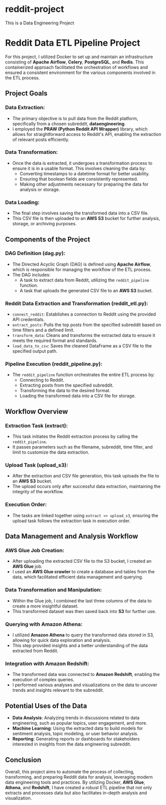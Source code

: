 # reddit-project
This is a Data Engineering Project

# Reddit Data ETL Pipeline Project

For this project, I utilized Docker to set up and maintain an infrastructure consisting of **Apache Airflow**, **Celery**, **PostgreSQL**, and **Redis**. This containerized approach facilitated the orchestration of workflows and ensured a consistent environment for the various components involved in the ETL process.

## Project Goals

### Data Extraction:
- The primary objective is to pull data from the Reddit platform, specifically from a chosen subreddit, **dataengineering**.
- I employed the **PRAW (Python Reddit API Wrapper)** library, which allows for straightforward access to Reddit's API, enabling the extraction of relevant posts efficiently.

### Data Transformation:
- Once the data is extracted, it undergoes a transformation process to ensure it is in a usable format. This involves cleaning the data by:
  - Converting timestamps to a datetime format for better usability.
  - Ensuring that boolean fields are consistently represented.
  - Making other adjustments necessary for preparing the data for analysis or storage.

### Data Loading:
- The final step involves saving the transformed data into a CSV file.
- This CSV file is then uploaded to an **AWS S3** bucket for further analysis, storage, or archiving purposes.

## Components of the Project

### DAG Definition (dag.py):
- The Directed Acyclic Graph (DAG) is defined using **Apache Airflow**, which is responsible for managing the workflow of the ETL process.
- The DAG includes:
  - A task to extract data from Reddit, utilizing the `reddit_pipeline` function.
  - A task that uploads the generated CSV file to an **AWS S3** bucket.

### Reddit Data Extraction and Transformation (reddit_etl.py):
- `connect_reddit`: Establishes a connection to Reddit using the provided API credentials.
- `extract_posts`: Pulls the top posts from the specified subreddit based on time filters and a defined limit.
- `transform_data`: Cleans and transforms the extracted data to ensure it meets the required format and standards.
- `load_data_to_csv`: Saves the cleaned DataFrame as a CSV file to the specified output path.

### Pipeline Execution (reddit_pipeline.py):
- The `reddit_pipeline` function orchestrates the entire ETL process by:
  - Connecting to Reddit.
  - Extracting posts from the specified subreddit.
  - Transforming the data to the desired format.
  - Loading the transformed data into a CSV file for storage.

## Workflow Overview

### Extraction Task (extract):
- This task initiates the Reddit extraction process by calling the `reddit_pipeline`.
- It passes parameters such as the filename, subreddit, time filter, and limit to customize the data extraction.

### Upload Task (upload_s3):
- After the extraction and CSV file generation, this task uploads the file to an **AWS S3** bucket.
- The upload occurs only after successful data extraction, maintaining the integrity of the workflow.

### Execution Order:
- The tasks are linked together using `extract >> upload_s3`, ensuring the upload task follows the extraction task in execution order.

## Data Management and Analysis Workflow

### AWS Glue Job Creation:
- After uploading the extracted CSV file to the S3 bucket, I created an **AWS Glue** job.
- I used an **AWS Glue crawler** to create a database and tables from the data, which facilitated efficient data management and querying.

### Data Transformation and Manipulation:
- Within the Glue job, I combined the last three columns of the data to create a more insightful dataset.
- This transformed dataset was then saved back into **S3** for further use.

### Querying with Amazon Athena:
- I utilized **Amazon Athena** to query the transformed data stored in S3, allowing for quick data exploration and analysis.
- This step provided insights and a better understanding of the data extracted from Reddit.

### Integration with Amazon Redshift:
- The transformed data was connected to **Amazon Redshift**, enabling the execution of complex queries.
- I performed various analyses and visualizations on the data to uncover trends and insights relevant to the subreddit.

## Potential Uses of the Data
- **Data Analysis**: Analyzing trends in discussions related to data engineering, such as popular topics, user engagement, and more.
- **Machine Learning**: Using the extracted data to build models for sentiment analysis, topic modeling, or user behavior analysis.
- **Reporting**: Generating reports or dashboards for stakeholders interested in insights from the data engineering subreddit.

## Conclusion
Overall, this project aims to automate the process of collecting, transforming, and preparing Reddit data for analysis, leveraging modern data engineering tools and practices. By utilizing Docker, **AWS Glue**, **Athena**, and **Redshift**, I have created a robust ETL pipeline that not only extracts and processes data but also facilitates in-depth analysis and visualization. 

